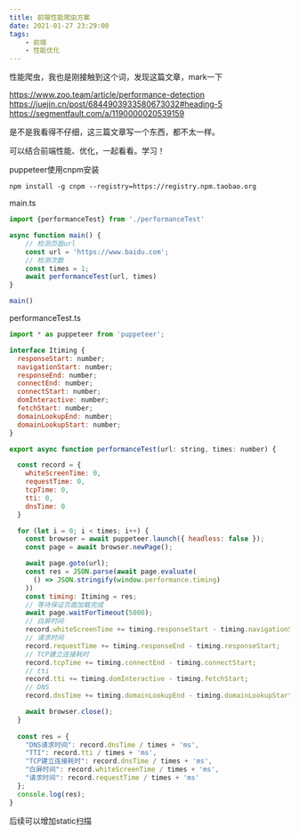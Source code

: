 ```yaml
---
title: 前端性能爬虫方案
date: 2021-01-27 23:29:00
tags:
    - 前端
    - 性能优化
---
```


性能爬虫，我也是刚接触到这个词，发现这篇文章，mark一下

https://www.zoo.team/article/performance-detection
https://juejin.cn/post/6844903933580673032#heading-5
https://segmentfault.com/a/1190000020539159

是不是我看得不仔细，这三篇文章写一个东西，都不太一样。

可以结合前端性能、优化，一起看看。学习！

puppeteer使用cnpm安装

```
npm install -g cnpm --registry=https://registry.npm.taobao.org
```

main.ts

```js
import {performanceTest} from './performanceTest'

async function main() {
    // 检测页面url
    const url = 'https://www.baidu.com';
    // 检测次数
    const times = 1;
    await performanceTest(url, times)
}

main()
```

performanceTest.ts 

```js
import * as puppeteer from 'puppeteer';

interface Itiming {
  responseStart: number;
  navigationStart: number;
  responseEnd: number;
  connectEnd: number;
  connectStart: number;
  domInteractive: number;
  fetchStart: number;
  domainLookupEnd: number;
  domainLookupStart: number;
}

export async function performanceTest(url: string, times: number) {

  const record = {
    whiteScreenTime: 0,
    requestTime: 0,
    tcpTime: 0,
    tti: 0,
    dnsTime: 0
  }

  for (let i = 0; i < times; i++) {
    const browser = await puppeteer.launch({ headless: false });
    const page = await browser.newPage();

    await page.goto(url);
    const res = JSON.parse(await page.evaluate(
      () => JSON.stringify(window.performance.timing)
    ))
    const timing: Itiming = res;
    // 等待保证页面加载完成
    await page.waitForTimeout(5000);
    // 白屏时间
    record.whiteScreenTime += timing.responseStart - timing.navigationStart;
    // 请求时间
    record.requestTime += timing.responseEnd - timing.responseStart;
    // TCP建立连接耗时
    record.tcpTime += timing.connectEnd - timing.connectStart;
    // tti
    record.tti += timing.domInteractive - timing.fetchStart;
    // DNS
    record.dnsTime += timing.domainLookupEnd - timing.domainLookupStart || 0;

    await browser.close();
  }
  
  const res = {
    "DNS请求时间": record.dnsTime / times + 'ms',
    "TTI": record.tti / times + 'ms',
    "TCP建立连接耗时": record.dnsTime / times + 'ms',
    "白屏时间": record.whiteScreenTime / times + 'ms',
    "请求时间": record.requestTime / times + 'ms'
  };
  console.log(res);
}
```

后续可以增加static扫描